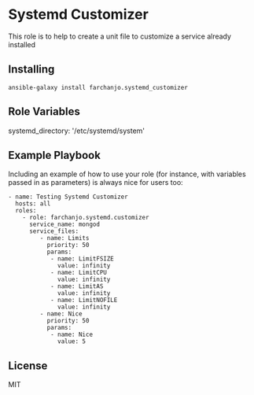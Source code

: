 Systemd Customizer
=========

This role is to help to create a unit file to customize a service already installed

Installing
------------
```
ansible-galaxy install farchanjo.systemd_customizer
```

Role Variables
--------------

systemd_directory: '/etc/systemd/system'


Example Playbook
----------------

Including an example of how to use your role (for instance, with variables passed in as parameters) is always nice for users too:

```
- name: Testing Systemd Customizer
  hosts: all
  roles:
    - role: farchanjo.systemd.customizer
      service_name: mongod
      service_files:
         - name: Limits
           priority: 50
           params:
            - name: LimitFSIZE
              value: infinity
            - name: LimitCPU
              value: infinity
            - name: LimitAS
              value: infinity
            - name: LimitNOFILE
              value: infinity
         - name: Nice
           priority: 50
           params:
            - name: Nice
              value: 5
```

License
-------

MIT
